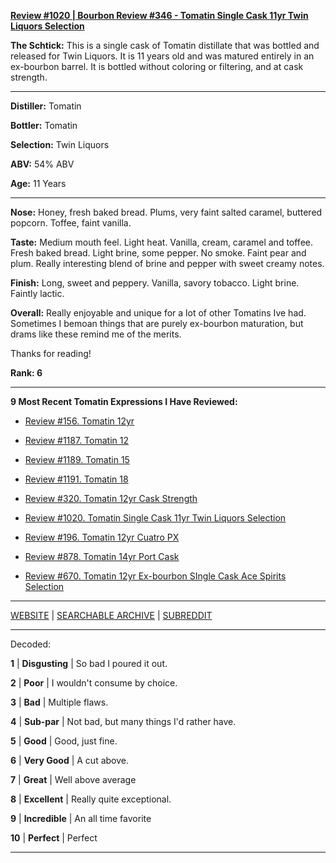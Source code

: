 
[**Review #1020 | Bourbon Review #346 - Tomatin Single Cask 11yr Twin Liquors Selection**]( https://t8ke.review/review-1020-tomatin-11yr-single-cask-twin-liquors-selection/)

**The Schtick:** This is a single cask of Tomatin distillate that was bottled and released for Twin Liquors. It is 11 years old and was matured entirely in an ex-bourbon barrel. It is bottled without coloring or filtering, and at cask strength. 

-----

**Distiller:** Tomatin

**Bottler:** Tomatin

**Selection:** Twin Liquors

**ABV:**  54% ABV

**Age:** 11 Years 

-----

**Nose:**  Honey, fresh baked bread. Plums, very faint salted caramel, buttered popcorn. Toffee, faint vanilla. 

**Taste:** Medium mouth feel. Light heat. Vanilla, cream, caramel and toffee. Fresh baked bread. Light brine, some pepper. No smoke. Faint pear and plum. Really interesting blend of brine and pepper with sweet creamy notes. 

**Finish:** Long, sweet and peppery. Vanilla, savory tobacco. Light brine. Faintly lactic. 

**Overall:** Really enjoyable and unique for a lot of other Tomatins Ive had. Sometimes I bemoan things that are purely ex-bourbon maturation, but drams like these remind me of the merits. 

Thanks for reading!

**Rank: 6**

----- 

**9 Most Recent Tomatin Expressions I Have Reviewed:** 

- [Review #156. Tomatin 12yr]( https://t8ke.review/review-156-tomatin-12yr/) 

- [Review #1187. Tomatin 12]( https://t8ke.review/review-1187-tomatin-12yr/) 

- [Review #1189. Tomatin 15]( https://t8ke.review/review-1189-tomatin-15yr/) 

- [Review #1191. Tomatin 18]( https://t8ke.review/review-1191-tomatin-18/) 

- [Review #320. Tomatin 12yr Cask Strength]( https://t8ke.review/review-320-tomatin-cask-strength/) 

- [Review #1020. Tomatin Single Cask 11yr Twin Liquors Selection]( https://t8ke.review/review-1020-tomatin-11yr-single-cask-twin-liquors-selection/) 

- [Review #196. Tomatin 12yr Cuatro PX]( https://t8ke.review/review-196-tomatin-12-cuatro-4-px/) 

- [Review #878. Tomatin 14yr Port Cask]( https://t8ke.review/review-878-tomatin-14yr-port-cask/) 

- [Review #670. Tomatin 12yr Ex-bourbon SIngle Cask Ace Spirits Selection]( https://t8ke.review/review-670-tomatin-12yr-2002-single-cask-ace-spirits-selection/) 

-----

[WEBSITE](https://t8ke.review) | [SEARCHABLE ARCHIVE](https://t8ke.review/review-archive/) | [SUBREDDIT](https://reddit.com/r/t8kereviews)

-----

Decoded:

**1** | **Disgusting** | So bad I poured it out.

**2** | **Poor** | I wouldn't consume by choice.

**3** | **Bad** | Multiple flaws.

**4** | **Sub-par** | Not bad, but many things I'd rather have.

**5** | **Good** | Good, just fine.

**6** | **Very Good** | A cut above.

**7** | **Great** | Well above average

**8** | **Excellent** | Really quite exceptional.

**9** | **Incredible** | An all time favorite

**10** | **Perfect** | Perfect

----


